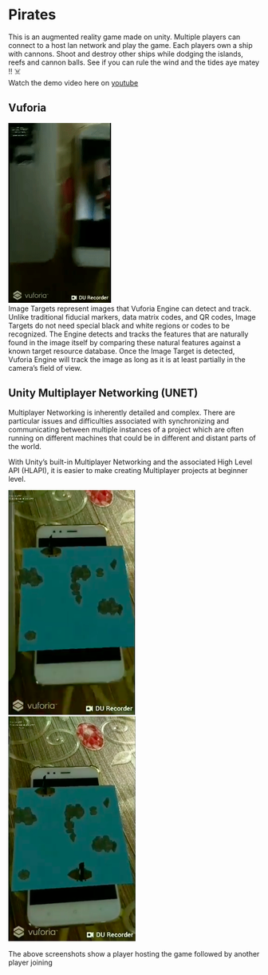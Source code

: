 # Pirates
This is an augmented reality game made on unity. Multiple players can connect to a host lan network and play the game. Each players own a ship with cannons. Shoot and destroy other ships while dodging the islands, reefs and cannon balls. See if you can rule the wind and the tides aye matey !! :skull_and_crossbones: \
Watch the demo video here on [youtube](https://youtu.be/yw4Eeq6s9Xg)

## Vuforia
![Vuforia gif](https://github.com/devaar100/ARMPPirates/blob/master/vuforia.gif)\
Image Targets represent images that Vuforia Engine can detect and track. Unlike traditional fiducial markers, data matrix codes, and QR codes, Image Targets do not need special black and white regions or codes to be recognized. The Engine detects and tracks the features that are naturally found in the image itself by comparing these natural features against a known target resource database. Once the Image Target is detected, Vuforia Engine will track the image as long as it is at least partially in the camera’s field of view.

## Unity Multiplayer Networking (UNET)
Multiplayer Networking is inherently detailed and complex. There are particular issues and difficulties associated with synchronizing and communicating between multiple instances of a project which are often running on different machines that could be in different and distant parts of the world.

With Unity’s built-in Multiplayer Networking and the associated High Level API (HLAPI), it is easier to make creating Multiplayer projects at beginner level.


![Host player joined](https://github.com/devaar100/ARMPPirates/blob/master/SS2.png)
![Client player joined](https://github.com/devaar100/ARMPPirates/blob/master/SS1.png)

The above screenshots show a player hosting the game followed by another player joining
